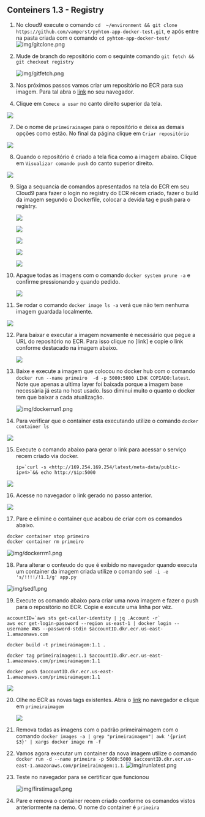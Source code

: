 ## Conteiners 1.3 - Registry

1. No cloud9 execute o comando `cd  ~/environment && git clone https://github.com/vamperst/pyhton-app-docker-test.git`, e após entre na pasta criada com o comando `cd pyhton-app-docker-test/`
![img/gitclone.png](img/gitclone.png)
3. Mude de branch do repositório com o sequinte comando `git fetch && git checkout registry`
   
   ![img/gitfetch.png](img/gitfetch.png)

4. Nos próximos passos vamos criar um repositório no ECR para sua imagem. Para tal abra o [link](https://us-east-1.console.aws.amazon.com/ecr/get-started?region=us-east-1) no seu navegador.
5. Clique em `Comece a usar` no canto direito superior da tela.

![](img/ecr-1.png)

7. De o nome de `primeiraimagem` para o repositório e deixa as demais opções como estão. No final da página clique em `Criar repositório`

![](img/ecr-2.png)

8. Quando o repositório é criado a tela fica como a imagem abaixo. Clique em `Visualizar comando push` do canto superior direito.

![](img/ecr-3.png)

9. Siga a sequancia de comandos apresentados na tela do ECR em seu Cloud9 para fazer o login no registry do ECR récem criado, fazer o build da imagem segundo o Dockerfile, colocar a devida tag e push para o registry.
    
    ![](img/ecr-4.png)

    ![](img/ecr-5.png)

    ![](image/ecr-6.png)

    ![](img/ecr-7.png)

    ![](img/ecr-8.png)

10. Apague todas as imagens com o comando `docker system prune -a` e confirme pressionando `y` quando pedido.
    
    ![](img/prune-1.png)

11. Se rodar o comando `docker image ls -a` verá que não tem nenhuma imagem guardada localmente.

![](img/1.png)

12. Para baixar e executar a imagem novamente é necessário que pegue a URL do repositório no ECR. Para isso clique no [link] e copie o link conforme destacado na imagem abaixo.
    
    ![](img/2.png)

13. Baixe e execute a imagem que colocou no docker hub com o comando `docker run --name primeiro  -d -p 5000:5000 LINK COPIADO:latest`. Note que apenas a ultima layer foi baixada porque a imagem base necessària já esta no host usado. Isso diminui muito o quanto o docker tem que baixar a cada atualização.
   
    ![img/dockerrun1.png](img/dockerrun1.png)

14. Para verificar que o container esta executando utilize o comando `docker container ls`
    
![](img/3.png)

15. Execute o comando abaixo para gerar o link para acessar o serviço recem criado via docker.
    ```
    ip=`curl -s <http://169.254.169.254/latest/meta-data/public-ipv4>`&& echo http://$ip:5000
    ```
![](img/4.png)

16. Acesse no navegador o link gerado no passo anterior.
    
![](img/5.png)

17. Pare e elimine o container que acabou de criar com os comandos abaixo.
``` shell
docker container stop primeiro
docker container rm primeiro
```
    
![img/dockerrm1.png](img/dockerrm1.png)

18.  Para alterar o conteudo do que é exibido no navegador quando executa um container da imagem criada utilize o comando `sed -i -e 's/!!!!/!1.1/g' app.py`

    
![img/sed1.png](img/sed1.png)

19. Execute os comando abaixo para criar uma nova imagem e fazer o push para o repositório no ECR. Copie e execute uma linha por vêz.

``` shell
accountID=`aws sts get-caller-identity | jq .Account -r`
aws ecr get-login-password --region us-east-1 | docker login --username AWS --password-stdin $accountID.dkr.ecr.us-east-1.amazonaws.com

docker build -t primeiraimagem:1.1 .

docker tag primeiraimagem:1.1 $accountID.dkr.ecr.us-east-1.amazonaws.com/primeiraimagem:1.1

docker push $accountID.dkr.ecr.us-east-1.amazonaws.com/primeiraimagem:1.1

```

![](img/6.png)


20. Olhe no ECR as novas tags existentes. Abra o [link](https://us-east-1.console.aws.amazon.com/ecr/repositories?region=us-east-1) no navegador e clique em `primeiraimagem`
    
    ![](img/7.png)

21.  Remova todas as imagens com o padrão primeiraimagem com o comando `docker images -a | grep "primeiraimagem"| awk '{print $3}' | xargs docker image rm -f`
22. Vamos agora executar um container da nova imagem utilize o comando `docker run -d --name primeira -p 5000:5000 $accountID.dkr.ecr.us-east-1.amazonaws.com/primeiraimagem:1.1`. 
![img/runlatest.png](img/runlatest.png)
23. Teste no navegador para se certificar que funcionou
    
    ![img/firstimage1.png](img/firstimage1.png)
24. Pare e remova o container recem criado conforme os comandos vistos anteriormente na demo. O nome do container é `primeira`

